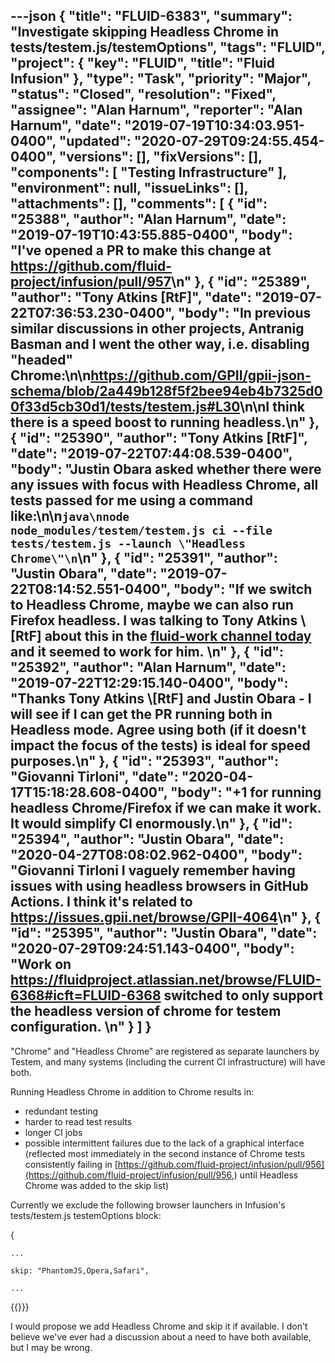 ---json
{
  "title": "FLUID-6383",
  "summary": "Investigate skipping Headless Chrome in tests/testem.js/testemOptions",
  "tags": "FLUID",
  "project": {
    "key": "FLUID",
    "title": "Fluid Infusion"
  },
  "type": "Task",
  "priority": "Major",
  "status": "Closed",
  "resolution": "Fixed",
  "assignee": "Alan Harnum",
  "reporter": "Alan Harnum",
  "date": "2019-07-19T10:34:03.951-0400",
  "updated": "2020-07-29T09:24:55.454-0400",
  "versions": [],
  "fixVersions": [],
  "components": [
    "Testing Infrastructure"
  ],
  "environment": null,
  "issueLinks": [],
  "attachments": [],
  "comments": [
    {
      "id": "25388",
      "author": "Alan Harnum",
      "date": "2019-07-19T10:43:55.885-0400",
      "body": "I've opened a PR to make this change at <https://github.com/fluid-project/infusion/pull/957>\n"
    },
    {
      "id": "25389",
      "author": "Tony Atkins [RtF]",
      "date": "2019-07-22T07:36:53.230-0400",
      "body": "In previous similar discussions in other projects, Antranig Basman and I went the other way, i.e. disabling \"headed\" Chrome:\n\n<https://github.com/GPII/gpii-json-schema/blob/2a449b128f5f2bee94eb4b7325d00f33d5cb30d1/tests/testem.js#L30>\n\nI think there is a speed boost to running headless.\n"
    },
    {
      "id": "25390",
      "author": "Tony Atkins [RtF]",
      "date": "2019-07-22T07:44:08.539-0400",
      "body": "Justin Obara asked whether there were any issues with focus with Headless Chrome, all tests passed for me using a command like:\n\n```java\nnode node_modules/testem/testem.js ci --file tests/testem.js --launch \"Headless Chrome\"\n```\n"
    },
    {
      "id": "25391",
      "author": "Justin Obara",
      "date": "2019-07-22T08:14:52.551-0400",
      "body": "If we switch to Headless Chrome, maybe we can also run Firefox headless. I was talking to Tony Atkins \\[RtF] about this in the [fluid-work channel today](http://irc-logs.fluidproject.org/%23fluid-work/%23fluid-work.2019-07-22.log) and it seemed to work for him. \n"
    },
    {
      "id": "25392",
      "author": "Alan Harnum",
      "date": "2019-07-22T12:29:15.140-0400",
      "body": "Thanks Tony Atkins \\[RtF] and Justin Obara - I will see if I can get the PR running both in Headless mode. Agree using both (if it doesn't impact the focus of the tests) is ideal for speed purposes.\n"
    },
    {
      "id": "25393",
      "author": "Giovanni Tirloni",
      "date": "2020-04-17T15:18:28.608-0400",
      "body": "+1 for running headless Chrome/Firefox if we can make it work. It would simplify CI enormously.\n"
    },
    {
      "id": "25394",
      "author": "Justin Obara",
      "date": "2020-04-27T08:08:02.962-0400",
      "body": "Giovanni Tirloni I vaguely remember having issues with using headless browsers in GitHub Actions. I think it's related to <https://issues.gpii.net/browse/GPII-4064>\n"
    },
    {
      "id": "25395",
      "author": "Justin Obara",
      "date": "2020-07-29T09:24:51.143-0400",
      "body": "Work on <https://fluidproject.atlassian.net/browse/FLUID-6368#icft=FLUID-6368> switched to only support the headless version of chrome for testem configuration. \n"
    }
  ]
}
---
"Chrome" and "Headless Chrome" are registered as separate launchers by Testem, and many systems (including the current CI infrastructure) will have both.

Running Headless Chrome in addition to Chrome results in:

* redundant testing
* harder to read test results
* longer CI jobs
* possible intermittent failures due to the lack of a graphical interface (reflected most immediately in the second instance of Chrome tests consistently failing in [https://github.com/fluid-project/infusion/pull/956](https://github.com/fluid-project/infusion/pull/956,) until Headless Chrome was added to the skip list)

Currently we exclude the following browser launchers in Infusion's tests/testem.js testemOptions block:

{

`...`

`skip: "PhantomJS,Opera,Safari",`

`...`

{{}}}

I would propose we add Headless Chrome and skip it if available. I don't believe we've ever had a discussion about a need to have both available, but I may be wrong.

        